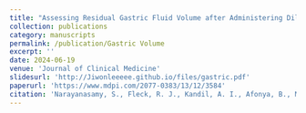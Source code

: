 ```yaml
---
title: "Assessing Residual Gastric Fluid Volume after Administering Diluted Oral Contrast until One Hour Prior to Anesthesia in Children: An Observational Cohort Study"
collection: publications
category: manuscripts
permalink: /publication/Gastric Volume
excerpt: ''
date: 2024-06-19
venue: 'Journal of Clinical Medicine'
slidesurl: 'http://Jiwonleeeee.github.io/files/gastric.pdf'
paperurl: 'https://www.mdpi.com/2077-0383/13/12/3584'
citation: 'Narayanasamy, S., Fleck, R. J., Kandil, A. I., Afonya, B., Mahmoud, H., <b>Lee, J.</b>, ... & Mahmoud, M. A. (2024). Assessing Residual Gastric Fluid Volume after Administering Diluted Oral Contrast until One Hour Prior to Anesthesia in Children: An Observational Cohort Study. Journal of Clinical Medicine, 13(12), 3584.'
---
```


